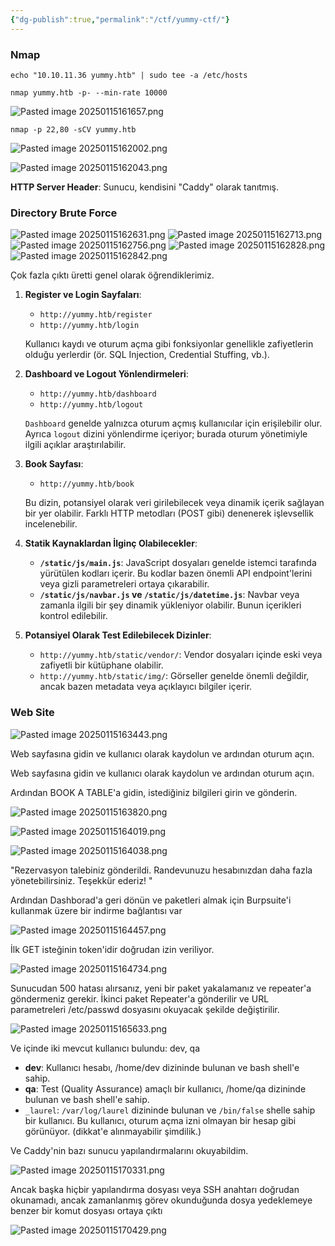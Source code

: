 ```yaml
---
{"dg-publish":true,"permalink":"/ctf/yummy-ctf/"}
---
```



### Nmap

```
echo "10.10.11.36 yummy.htb" | sudo tee -a /etc/hosts 
```

```
nmap yummy.htb -p- --min-rate 10000
```

![Pasted image 20250115161657.png](/img/user/Pasted%20image%2020250115161657.png)

```
nmap -p 22,80 -sCV yummy.htb
```

![Pasted image 20250115162002.png](/img/user/Pasted%20image%2020250115162002.png)

![Pasted image 20250115162043.png](/img/user/Pasted%20image%2020250115162043.png)

**HTTP Server Header**: Sunucu, kendisini "Caddy" olarak tanıtmış.


### Directory Brute Force

![Pasted image 20250115162631.png](/img/user/Pasted%20image%2020250115162631.png)
![Pasted image 20250115162713.png](/img/user/Pasted%20image%2020250115162713.png)
![Pasted image 20250115162756.png](/img/user/Pasted%20image%2020250115162756.png)
![Pasted image 20250115162828.png](/img/user/Pasted%20image%2020250115162828.png)
![Pasted image 20250115162842.png](/img/user/Pasted%20image%2020250115162842.png)

Çok fazla çıktı üretti genel olarak öğrendiklerimiz.

1. **Register ve Login Sayfaları**:
    
    - `http://yummy.htb/register`
    - `http://yummy.htb/login`
    
    Kullanıcı kaydı ve oturum açma gibi fonksiyonlar genellikle zafiyetlerin olduğu yerlerdir (ör. SQL Injection, Credential Stuffing, vb.).
    
2. **Dashboard ve Logout Yönlendirmeleri**:
    
    - `http://yummy.htb/dashboard`
    - `http://yummy.htb/logout`
    
    `Dashboard` genelde yalnızca oturum açmış kullanıcılar için erişilebilir olur. Ayrıca `logout` dizini yönlendirme içeriyor; burada oturum yönetimiyle ilgili açıklar araştırılabilir.
    
3. **Book Sayfası**:
    
    - `http://yummy.htb/book`
    
    Bu dizin, potansiyel olarak veri girilebilecek veya dinamik içerik sağlayan bir yer olabilir. Farklı HTTP metodları (POST gibi) denenerek işlevsellik incelenebilir.
    

4. **Statik Kaynaklardan İlginç Olabilecekler**:
    
    - **`/static/js/main.js`**: JavaScript dosyaları genelde istemci tarafında yürütülen kodları içerir. Bu kodlar bazen önemli API endpoint'lerini veya gizli parametreleri ortaya çıkarabilir.
    - **`/static/js/navbar.js` ve `/static/js/datetime.js`**: Navbar veya zamanla ilgili bir şey dinamik yükleniyor olabilir. Bunun içerikleri kontrol edilebilir.

5. **Potansiyel Olarak Test Edilebilecek Dizinler**:
    
    - `http://yummy.htb/static/vendor/`: Vendor dosyaları içinde eski veya zafiyetli bir kütüphane olabilir.
    - `http://yummy.htb/static/img/`: Görseller genelde önemli değildir, ancak bazen metadata veya açıklayıcı bilgiler içerir.
    


### Web Site

![Pasted image 20250115163443.png](/img/user/Pasted%20image%2020250115163443.png)

Web sayfasına gidin ve kullanıcı olarak kaydolun ve ardından oturum açın.

Web sayfasına gidin ve kullanıcı olarak kaydolun ve ardından oturum açın.

Ardından BOOK A TABLE'a gidin, istediğiniz bilgileri girin ve gönderin.

![Pasted image 20250115163820.png](/img/user/Pasted%20image%2020250115163820.png)

![Pasted image 20250115164019.png](/img/user/Pasted%20image%2020250115164019.png)

![Pasted image 20250115164038.png](/img/user/Pasted%20image%2020250115164038.png)

"Rezervasyon talebiniz gönderildi. Randevunuzu hesabınızdan daha fazla yönetebilirsiniz. Teşekkür ederiz! "

Ardından Dashborad'a geri dönün ve paketleri almak için Burpsuite'i kullanmak üzere bir indirme bağlantısı var

![Pasted image 20250115164457.png](/img/user/Pasted%20image%2020250115164457.png)

İlk GET isteğinin token'idir doğrudan izin veriliyor.

![Pasted image 20250115164734.png](/img/user/Pasted%20image%2020250115164734.png)

Sunucudan 500 hatası alırsanız, yeni bir paket yakalamanız ve repeater'a göndermeniz gerekir.
İkinci paket Repeater'a gönderilir ve URL parametreleri /etc/passwd dosyasını okuyacak şekilde değiştirilir.

![Pasted image 20250115165633.png](/img/user/Pasted%20image%2020250115165633.png)

Ve içinde iki mevcut kullanıcı bulundu: dev, qa

* **dev**: Kullanıcı hesabı, /home/dev dizininde bulunan ve bash shell'e sahip.
* **qa**: Test (Quality Assurance) amaçlı bir kullanıcı, /home/qa dizininde bulunan ve bash shell'e sahip.
* `_laurel`: `/var/log/laurel` dizininde bulunan ve `/bin/false` shelle sahip bir kullanıcı. Bu kullanıcı, oturum açma izni olmayan bir hesap gibi görünüyor. (dikkat'e alınmayabilir şimdilik.)


Ve Caddy'nin bazı sunucu yapılandırmalarını okuyabildim.

![Pasted image 20250115170331.png](/img/user/Pasted%20image%2020250115170331.png)

Ancak başka hiçbir yapılandırma dosyası veya SSH anahtarı doğrudan okunamadı, ancak zamanlanmış görev okunduğunda dosya yedeklemeye benzer bir komut dosyası ortaya çıktı

![Pasted image 20250115170429.png](/img/user/Pasted%20image%2020250115170429.png)
